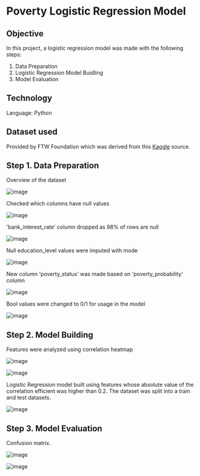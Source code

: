# Poverty Logistic Regression Model
## Objective
In this project, a logistic regression model was made with the following steps:
1. Data Preparation
2. Logistic Regression Model Buidling
3. Model Evaluation

## Technology
Language: Python

## Dataset used
Provided by FTW Foundation which was derived from this [Kaggle](https://www.kaggle.com/code/johnnyyiu/poverty-prediction-from-visualization-to-stacking) source. 

## Step 1. Data Preparation

Overview of the dataset

![image](https://github.com/ysasamson/PovertyPredictorModel/assets/145044637/136ddb6a-5ef4-4c92-991e-458e191bdedc)

Checked which columns have null values

![image](https://github.com/ysasamson/PovertyPredictorModel/assets/145044637/563f9909-c550-4ca3-a558-f19cea69f327)

'bank_interest_rate' column dropped as 98% of rows are null

![image](https://github.com/ysasamson/PovertyPredictorModel/assets/145044637/4effaf49-2d66-4875-b4ea-45468dc9fc21)

Null education_level values were imputed with mode

![image](https://github.com/ysasamson/PovertyPredictorModel/assets/145044637/6005f281-b5fa-4975-8ed7-2ab3e5bc04cf)

New column 'poverty_status' was made based on 'poverty_probability' column

![image](https://github.com/ysasamson/PovertyPredictorModel/assets/145044637/accc7d84-8f7a-4e71-b7a0-3d5185603106)

Bool values were changed to 0/1 for usage in the model

![image](https://github.com/ysasamson/PovertyPredictorModel/assets/145044637/e7bb2b6d-ad00-4a98-a259-8a831a875e7d)


## Step 2. Model Building

Features were analyzed using correlation heatmap

![image](https://github.com/ysasamson/PovertyPredictorModel/assets/145044637/5b89d3de-5ea6-4087-be11-a3adc6a90e64)

![image](https://github.com/ysasamson/PovertyPredictorModel/assets/145044637/aea0a36e-26cb-4935-bbca-321eb31573d2)

Logistic Regression model built using features whose absolute value of the correlation efficient was higher than 0.2. The dataset was split into a train and test datasets.

![image](https://github.com/ysasamson/PovertyPredictorModel/assets/145044637/58fc70ee-60ed-490d-a216-d1a7bc8e963c)


## Step 3. Model Evaluation

Confusion matrix.

![image](https://github.com/ysasamson/PovertyPredictorModel/assets/145044637/08badcad-645c-4bf1-8d93-814471d3301a)

![image](https://github.com/ysasamson/PovertyPredictorModel/assets/145044637/872505bd-d919-4fdc-906e-e449f01a8910)


